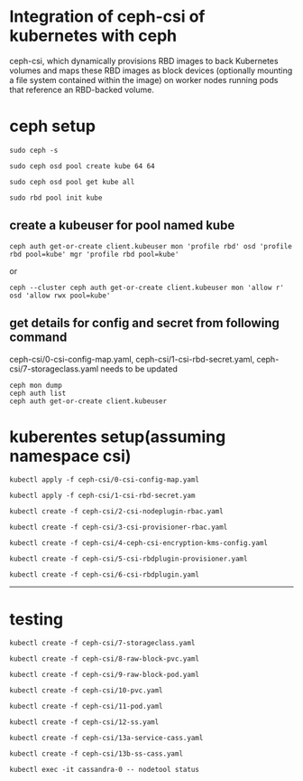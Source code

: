 # Integration of ceph-csi of kubernetes with ceph

ceph-csi, which dynamically provisions RBD images to back Kubernetes volumes and maps these RBD images as block devices (optionally mounting a file system contained within the image) on worker nodes running pods that reference an RBD-backed volume.

# ceph setup

`sudo ceph -s`

`sudo ceph osd pool create kube 64 64`

`sudo ceph osd pool get kube all`

`sudo rbd pool init kube`

## create a kubeuser for pool named kube

`ceph auth get-or-create client.kubeuser mon 'profile rbd' osd 'profile rbd pool=kube' mgr 'profile rbd pool=kube'`

or

`ceph --cluster ceph auth get-or-create client.kubeuser mon 'allow r' osd 'allow rwx pool=kube'`

## get details for config and secret from following command

ceph-csi/0-csi-config-map.yaml, ceph-csi/1-csi-rbd-secret.yaml,
ceph-csi/7-storageclass.yaml needs to be updated

```
ceph mon dump
ceph auth list
ceph auth get-or-create client.kubeuser
```

# kuberentes setup(assuming namespace csi)

`kubectl apply -f ceph-csi/0-csi-config-map.yaml`

`kubectl apply -f ceph-csi/1-csi-rbd-secret.yam`

`kubectl create -f ceph-csi/2-csi-nodeplugin-rbac.yaml`

`kubectl create -f ceph-csi/3-csi-provisioner-rbac.yaml`

`kubectl create -f ceph-csi/4-ceph-csi-encryption-kms-config.yaml`

`kubectl create -f ceph-csi/5-csi-rbdplugin-provisioner.yaml`

`kubectl create -f ceph-csi/6-csi-rbdplugin.yaml`

---

# testing

`kubectl create -f ceph-csi/7-storageclass.yaml`

`kubectl create -f ceph-csi/8-raw-block-pvc.yaml`

`kubectl create -f ceph-csi/9-raw-block-pod.yaml`

`kubectl create -f ceph-csi/10-pvc.yaml`

`kubectl create -f ceph-csi/11-pod.yaml`

`kubectl create -f ceph-csi/12-ss.yaml`

`kubectl create -f ceph-csi/13a-service-cass.yaml`

`kubectl create -f ceph-csi/13b-ss-cass.yaml`

`kubectl exec -it cassandra-0 -- nodetool status`
